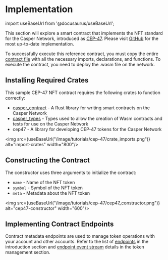 # Implementation
import useBaseUrl from '@docusaurus/useBaseUrl';

This section will explore a smart contract that implements the NFT standard for the Casper Network, introduced as [CEP-47](/docs/dapp-dev-guide/tutorials/cep47/index). Please visit [GitHub](https://github.com/casper-ecosystem/casper-nft-cep47) for the most up-to-date implementation.

To successfully execute this reference contract, you must copy the entire [contract file](https://github.com/casper-ecosystem/casper-nft-cep47/blob/master/cep47/bin/cep47_token.rs) with all the necessary imports, declarations, and functions. To execute the contract, you need to deploy the .wasm file on the network.

## Installing Required Crates
This sample CEP-47 NFT contract requires the following crates to function correctly:
- [casper_contract](https://docs.rs/casper-contract/latest/casper_contract/) - A Rust library for writing smart contracts on the Casper Network
-  [casper_types](https://docs.rs/casper-types/latest/casper_types/) - Types used to allow the creation of Wasm contracts and tests for use on the Casper Network
-  cep47 - A library for developing CEP-47 tokens for the Casper Network

<img src={useBaseUrl("/image/tutorials/cep-47/crate_imports.png")} alt="import-crates" width="800"/>

## Constructing the Contract    
The constructor uses three arguments to initialize the contract:
- `name` - Name of the NFT token 
- `symbol` - Symbol of the NFT token 
- `meta` - Metadata about the NFT token

<img src={useBaseUrl("/image/tutorials/cep-47/cep47_constructor.png")} alt="cep47-constructor" width="600"/>

## Implementing Contract Endpoints
Contract metadata endpoints are used to manage token operations with your account and other accounts. Refer to the list of [endpoints](/docs/dapp-dev-guide/tutorials/cep47/#cep-47-functions) in the introduction section and [endpoint event stream](/docs/dapp-dev-guide/tutorials/cep47/events) details in the token management section.


